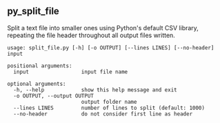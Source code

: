 py_split_file
---

Split a text file into smaller ones using Python's default CSV library,
repeating the file header throughout all output files written.

```
usage: split_file.py [-h] [-o OUTPUT] [--lines LINES] [--no-header] input

positional arguments:
  input                 input file name

optional arguments:
  -h, --help            show this help message and exit
  -o OUTPUT, --output OUTPUT
                        output folder name
  --lines LINES         number of lines to split (default: 1000)
  --no-header           do not consider first line as header
```